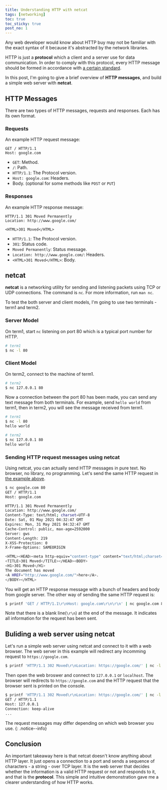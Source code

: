 ```yaml
---
title: Understanding HTTP with netcat
tags: [networking]
toc: true
toc_sticky: true
post_no: 1
---
```

Any web developer would know about HTTP buy may not be familiar with the exact syntax of it because it's abstracted by the network libraries.

HTTP is just a **protocol** which a client and a server use for data communication.
In order to comply with this protocol, every HTTP message should be formed in accordance with [a certain standard](https://tools.ietf.org/html/rfc7230).

In this post, I'm going to give a brief overview of **HTTP messages**, and build a simple web server with **netcat**.

## HTTP Messages
There are two types of HTTP messages, requests and responses. Each has its own format.
### Requests
An example HTTP request message:
```
GET / HTTP/1.1
Host: google.com
```
* `GET`: Method.
* `/`: Path.
* `HTTP/1.1`: The Protocol version.
* `Host: google.com`: Headers.
* Body. (optional for some methods like `POST` or `PUT`)

### Responses
An example HTTP response message:
```
HTTP/1.1 301 Moved Permanently
Location: http://www.google.com/

<HTML>301 Moved</HTML>
```
* `HTTP/1.1`: The Protocol version.
* `301`: Status code.
* `Moved Permanently`: Status message.
* `Location: http://www.google.com/`: Headers.
* `<HTML>301 Moved</HTML>`: Body.

## netcat
**netcat** is a networking utility for sending and listening packets using TCP or UDP connections.
The command is `nc`. For more information, run `man nc`.

To test the both server and client models, I'm going to use two terminals - term1 and term2.
### Server Model
On term1, start `nc` listening on port 80 which is a typical port number for HTTP.
```sh
# term1
$ nc -l 80
```
### Client Model
On term2, connect to the machine of term1.
```sh
# term2
$ nc 127.0.0.1 80
```
Now a connection between the port 80 has been made, you can send any text message from both terminals.
For example, send `hello world` from term1, then in term2, you will see the message received from term1.
```sh
# term1
$ nc -l 80
hello world
```
```sh
# term2
$ nc 127.0.0.1 80
hello world
```
### Sending HTTP request messages using netcat
Using netcat, you can actually send HTTP messages in pure text.
No browser, no library, no programming.
Let's send the same HTTP request in [the example above](#requests).
```sh
$ nc google.com 80
GET / HTTP/1.1
Host: google.com

HTTP/1.1 301 Moved Permanently
Location: http://www.google.com/
Content-Type: text/html; charset=UTF-8
Date: Sat, 01 May 2021 04:32:47 GMT
Expires: Mon, 31 May 2021 04:32:47 GMT
Cache-Control: public, max-age=2592000
Server: gws
Content-Length: 219
X-XSS-Protection: 0
X-Frame-Options: SAMEORIGIN

<HTML><HEAD><meta http-equiv="content-type" content="text/html;charset=utf-8">
<TITLE>301 Moved</TITLE></HEAD><BODY>
<H1>301 Moved</H1>
The document has moved
<A HREF="http://www.google.com/">here</A>.
</BODY></HTML>
```
You will get an HTTP response message with a bunch of headers and body from google server.
The other way of sending the same HTTP request is:
```sh
$ printf 'GET / HTTP/1.1\r\nHost: google.com\r\n\r\n' | nc google.com 80
```
Note that there is a blank line(`\r\n`) at the end of the message.
It indicates all information for the request has been sent.

## Buliding a web server using netcat
Let's run a simple web server using netcat and connect to it with a web browser.
The web server in this example will redirect any incomming request to `https://google.com`.
```sh
$ printf 'HTTP/1.1 302 Moved\r\nLocation: https://google.com/' | nc -l 80
```
Then open the web broswer and connect to `127.0.0.1` or `localhost`.
The browser will redirects to `https://google.com` and the HTTP request that the browser sent is printed on the console.
```sh
$ printf 'HTTP/1.1 302 Moved\r\nLocation: https://google.com/' | nc -l 80
GET / HTTP/1.1
Host: 127.0.0.1
Connection: keep-alive
...
```
The request messages may differ depending on which web browser you use.
{: .notice--info}

## Conclusion
An important takeaway here is that netcat doesn't know anything about HTTP layer.
It just opens a connection to a port and sends a sequence of characters - a string - over TCP layer.
It is the web server that decides whether the information is a valid HTTP request or not and responds to it, and that is the **protocol**.
This simple and intuitive demonstration gave me a clearer understanding of how HTTP works.
